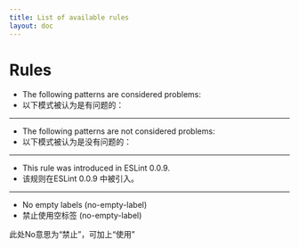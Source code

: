 ```yaml
---
title: List of available rules
layout: doc
---
```

<!-- Note: No pull requests accepted for this file. See README.md in the root directory for details. -->
# Rules


* The following patterns are considered problems:
* 以下模式被认为是有问题的：

---

* The following patterns are not considered problems:
* 以下模式被认为是没有问题的：

---

* This rule was introduced in ESLint 0.0.9.
* 该规则在ESLint 0.0.9 中被引入。

---

* No empty labels (no-empty-label)
* 禁止使用空标签 (no-empty-label)

此处No意思为“禁止”，可加上“使用”